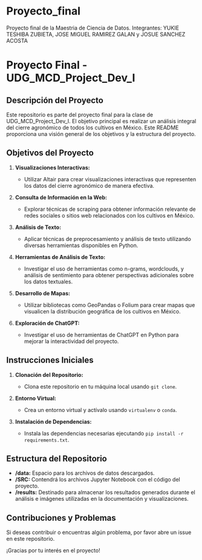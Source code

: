 # Proyecto_final
Proyecto final de la Maestria de Ciencia de Datos. Integrantes: YUKIE TESHIBA ZUBIETA, JOSE MIGUEL RAMIREZ GALAN y JOSUE SANCHEZ ACOSTA
# Proyecto Final - UDG_MCD_Project_Dev_I

## Descripción del Proyecto

Este repositorio es parte del proyecto final para la clase de UDG_MCD_Project_Dev_I. El objetivo principal es realizar un análisis integral del cierre agronómico de todos los cultivos en México. Este README proporciona una visión general de los objetivos y la estructura del proyecto.

## Objetivos del Proyecto

1. **Visualizaciones Interactivas:**
   - Utilizar Altair para crear visualizaciones interactivas que representen los datos del cierre agronómico de manera efectiva.

2. **Consulta de Información en la Web:**
   - Explorar técnicas de scraping para obtener información relevante de redes sociales o sitios web relacionados con los cultivos en México.

3. **Análisis de Texto:**
   - Aplicar técnicas de preprocesamiento y análisis de texto utilizando diversas herramientas disponibles en Python.

4. **Herramientas de Análisis de Texto:**
   - Investigar el uso de herramientas como n-grams, wordclouds, y análisis de sentimiento para obtener perspectivas adicionales sobre los datos textuales.

5. **Desarrollo de Mapas:**
   - Utilizar bibliotecas como GeoPandas o Folium para crear mapas que visualicen la distribución geográfica de los cultivos en México.

6. **Exploración de ChatGPT:**
   - Investigar el uso de herramientas de ChatGPT en Python para mejorar la interactividad del proyecto.

## Instrucciones Iniciales

1. **Clonación del Repositorio:**
   - Clona este repositorio en tu máquina local usando `git clone`.

2. **Entorno Virtual:**
   - Crea un entorno virtual y actívalo usando `virtualenv` o `conda`.

3. **Instalación de Dependencias:**
   - Instala las dependencias necesarias ejecutando `pip install -r requirements.txt`.

## Estructura del Repositorio

- **/data:** Espacio para los archivos de datos descargados.
- **/SRC:** Contendrá los archivos Jupyter Notebook con el código del proyecto.
- **/results:** Destinado para almacenar los resultados generados durante el análisis e imágenes utilizadas en la documentación y visualizaciones.

## Contribuciones y Problemas

Si deseas contribuir o encuentras algún problema, por favor abre un issue en este repositorio.

¡Gracias por tu interés en el proyecto!
